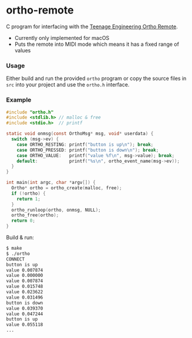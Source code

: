 # ortho-remote

C program for interfacing with the
[Teenage Engineering Ortho Remote](https://teenage.engineering/products/orthoremote).

- Currently only implemented for macOS
- Puts the remote into MIDI mode which means it has a fixed range of values

### Usage

Either build and run the provided `ortho` program
or copy the source files in `src` into your project and use the `ortho.h` interface.

### Example

```c
#include "ortho.h"
#include <stdlib.h> // malloc & free
#include <stdio.h>  // printf

static void onmsg(const OrthoMsg* msg, void* userdata) {
  switch (msg->ev) {
    case ORTHO_RESTING: printf("button is up\n"); break;
    case ORTHO_PRESSED: printf("button is down\n"); break;
    case ORTHO_VALUE:   printf("value %f\n", msg->value); break;
    default:            printf("%s\n", ortho_event_name(msg->ev));
  }
}

int main(int argc, char *argv[]) {
  Ortho* ortho = ortho_create(malloc, free);
  if (!ortho) {
    return 1;
  }
  ortho_runloop(ortho, onmsg, NULL);
  ortho_free(ortho);
  return 0;
}

```

Build & run:

```sh
$ make
$ ./ortho
CONNECT
button is up
value 0.007874
value 0.000000
value 0.007874
value 0.015748
value 0.023622
value 0.031496
button is down
value 0.039370
value 0.047244
button is up
value 0.055118
...
```
